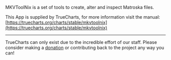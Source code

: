 MKVToolNix is a set of tools to create, alter and inspect Matroska files.

This App is supplied by TrueCharts, for more information visit the manual: [https://truecharts.org/charts/stable/mkvtoolnix](https://truecharts.org/charts/stable/mkvtoolnix)

---

TrueCharts can only exist due to the incredible effort of our staff.
Please consider making a [donation](https://truecharts.org/about/sponsor) or contributing back to the project any way you can!

